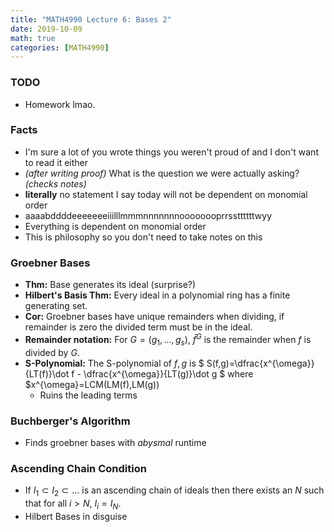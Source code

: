 ```yaml
---
title: "MATH4990 Lecture 6: Bases 2"
date: 2019-10-09
math: true
categories: [MATH4990]
---
```


### TODO

- Homework lmao.

### Facts

- I'm sure a lot of you wrote things you weren't proud of and I don't want to read it either
- *(after writing proof)* What is the question we were actually asking? *(checks notes)*
- **literally** no statement I say today will not be dependent on monomial order
- aaaabddddeeeeeeeiiilllmmmnnnnnnnoooooooprrssttttttwyy
- Everything is dependent on monomial order
- This is philosophy so you don't need to take notes on this

### Groebner Bases

- **Thm:** Base generates its ideal (surprise?)
- **Hilbert's Basis Thm:** Every ideal in a polynomial ring has a finite generating set.
- **Cor:** Groebner bases have unique remainders when dividing, if remainder is zero the divided term must be in the ideal.
- **Remainder notation:** For $G=(g_1,\dots,g_s)$, $\bar{f}^G$ is the remainder when $f$ is divided by $G$. 
- **S-Polynomial:** The S-polynomial of $f,g$ is 
$
S(f,g)=\dfrac{x^{\omega}}{LT(f)}\dot f - \dfrac{x^{\omega}}{LT(g)}\dot g 
$
where $x^{\omega}=LCM(LM(f),LM(g))
    - Ruins the leading terms

### Buchberger's Algorithm

- Finds groebner bases with *abysmal* runtime 

### Ascending Chain Condition

- If $I_1\subset I_2 \subset \dots$ is an ascending chain of ideals then there exists an $N$ such that for all $i>N$, $I_i=I_N$.
- Hilbert Bases in disguise
